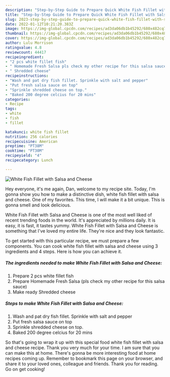 ```yaml
---
description: "Step-by-Step Guide to Prepare Quick White Fish Fillet with Salsa and Cheese"
title: "Step-by-Step Guide to Prepare Quick White Fish Fillet with Salsa and Cheese"
slug: 2023-step-by-step-guide-to-prepare-quick-white-fish-fillet-with-salsa-and-cheese
date: 2022-01-12T10:21:20.383Z
image: https://img-global.cpcdn.com/recipes/ad3da06db1b45292/680x482cq70/white-fish-fillet-with-salsa-and-cheese-recipe-main-photo.jpg
thumbnail: https://img-global.cpcdn.com/recipes/ad3da06db1b45292/680x482cq70/white-fish-fillet-with-salsa-and-cheese-recipe-main-photo.jpg
cover: https://img-global.cpcdn.com/recipes/ad3da06db1b45292/680x482cq70/white-fish-fillet-with-salsa-and-cheese-recipe-main-photo.jpg
author: Lulu Morrison
ratingvalue: 4.8
reviewcount: 44417
recipeingredient:
- "2 pcs white fillet fish"
- " Homemade Fresh Salsa pls check my other recipe for this salsa sauce"
- " Shredded cheese"
recipeinstructions:
- "Wash and pat dry fish fillet. Sprinkle with salt and pepper"
- "Put fresh salsa sauce on top"
- "Sprinkle shredded cheese on top."
- "Baked 200 degree celcius for 20 mins"
categories:
- Recipe
tags:
- white
- fish
- fillet

katakunci: white fish fillet 
nutrition: 256 calories
recipecuisine: American
preptime: "PT38M"
cooktime: "PT30M"
recipeyield: "4"
recipecategory: Lunch

---
```



![White Fish Fillet with Salsa and Cheese](https://img-global.cpcdn.com/recipes/ad3da06db1b45292/680x482cq70/white-fish-fillet-with-salsa-and-cheese-recipe-main-photo.jpg)

Hey everyone, it's me again, Dan, welcome to my recipe site. Today, I'm gonna show you how to make a distinctive dish, white fish fillet with salsa and cheese. One of my favorites. This time, I will make it a bit unique. This is gonna smell and look delicious.

White Fish Fillet with Salsa and Cheese is one of the most well liked of recent trending foods in the world. It's appreciated by millions daily. It is easy, it is fast, it tastes yummy. White Fish Fillet with Salsa and Cheese is something that I've loved my entire life. They're nice and they look fantastic.




To get started with this particular recipe, we must prepare a few components. You can cook white fish fillet with salsa and cheese using 3 ingredients and 4 steps. Here is how you can achieve it.

<!--inarticleads1-->

##### The ingredients needed to make White Fish Fillet with Salsa and Cheese:

1. Prepare 2 pcs white fillet fish
1. Prepare  Homemade Fresh Salsa (pls check my other recipe for this salsa sauce)
1. Make ready  Shredded cheese




<!--inarticleads2-->

##### Steps to make White Fish Fillet with Salsa and Cheese:

1. Wash and pat dry fish fillet. Sprinkle with salt and pepper
1. Put fresh salsa sauce on top
1. Sprinkle shredded cheese on top.
1. Baked 200 degree celcius for 20 mins




So that's going to wrap it up with this special food white fish fillet with salsa and cheese recipe. Thank you very much for your time. I am sure that you can make this at home. There's gonna be more interesting food at home recipes coming up. Remember to bookmark this page on your browser, and share it to your loved ones, colleague and friends. Thank you for reading. Go on get cooking!

